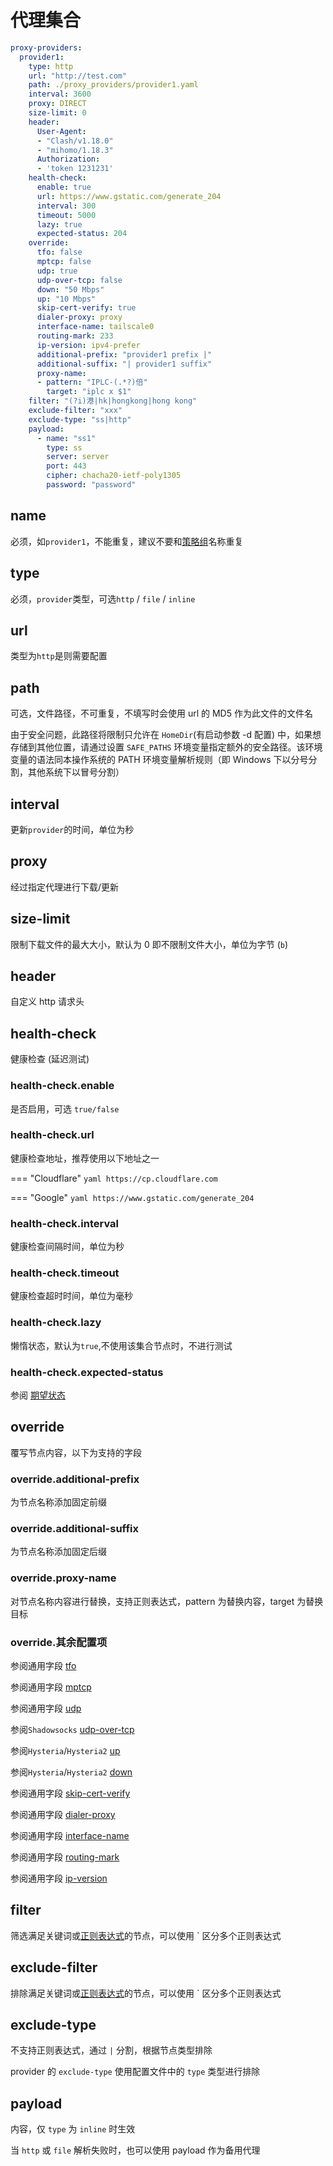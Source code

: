 # 代理集合

```{.yaml linenums="1"}
proxy-providers:
  provider1:
    type: http
    url: "http://test.com"
    path: ./proxy_providers/provider1.yaml
    interval: 3600
    proxy: DIRECT
    size-limit: 0
    header:
      User-Agent:
      - "Clash/v1.18.0"
      - "mihomo/1.18.3"
      Authorization:
      - 'token 1231231'
    health-check:
      enable: true
      url: https://www.gstatic.com/generate_204
      interval: 300
      timeout: 5000
      lazy: true
      expected-status: 204
    override:
      tfo: false
      mptcp: false
      udp: true
      udp-over-tcp: false
      down: "50 Mbps"
      up: "10 Mbps"
      skip-cert-verify: true
      dialer-proxy: proxy
      interface-name: tailscale0
      routing-mark: 233
      ip-version: ipv4-prefer
      additional-prefix: "provider1 prefix |"
      additional-suffix: "| provider1 suffix"
      proxy-name:
      - pattern: "IPLC-(.*?)倍"
        target: "iplc x $1"
    filter: "(?i)港|hk|hongkong|hong kong"
    exclude-filter: "xxx"
    exclude-type: "ss|http"
    payload:
      - name: "ss1"
        type: ss
        server: server
        port: 443
        cipher: chacha20-ietf-poly1305
        password: "password"
```

## name

必须，如`provider1`，不能重复，建议不要和[策略组](../proxy-groups/index.md#name)名称重复

## type

必须，`provider`类型，可选`http` / `file` / `inline`

## url

类型为`http`是则需要配置

## path

可选，文件路径，不可重复，不填写时会使用 url 的 MD5 作为此文件的文件名

由于安全问题，此路径将限制只允许在 `HomeDir`(有启动参数 -d 配置) 中，如果想存储到其他位置，请通过设置 `SAFE_PATHS` 环境变量指定额外的安全路径。该环境变量的语法同本操作系统的 PATH 环境变量解析规则（即 Windows 下以分号分割，其他系统下以冒号分割）

## interval

更新`provider`的时间，单位为秒

## proxy

经过指定代理进行下载/更新

## size-limit

限制下载文件的最大大小，默认为 0 即不限制文件大小，单位为字节 (`b`)

## header

自定义 http 请求头

## health-check

健康检查 (延迟测试)

### health-check.enable

是否启用，可选 `true/false`

### health-check.url

健康检查地址，推荐使用以下地址之一

=== "Cloudflare"
    ```yaml
    https://cp.cloudflare.com
    ```

=== "Google"
    ```yaml
    https://www.gstatic.com/generate_204
    ```

### health-check.interval

健康检查间隔时间，单位为秒

### health-check.timeout

健康检查超时时间，单位为毫秒

### health-check.lazy

懒惰状态，默认为`true`,不使用该集合节点时，不进行测试

### health-check.expected-status

参阅 [期望状态](../proxy-groups/index.md#expected-status)

## override

覆写节点内容，以下为支持的字段

### override.additional-prefix

为节点名称添加固定前缀

### override.additional-suffix

为节点名称添加固定后缀

### override.proxy-name

对节点名称内容进行替换，支持正则表达式，pattern 为替换内容，target 为替换目标

### override.其余配置项

参阅通用字段  [tfo](../proxies/index.md#tfo)

参阅通用字段  [mptcp](../proxies/index.md#mptcp)

参阅通用字段  [udp](../proxies/index.md#udp)

参阅`Shadowsocks`  [udp-over-tcp](../proxies/ss.md#udp-over-tcp)

参阅`Hysteria`/`Hysteria2`  [up](../proxies/hysteria2.md#updown)

参阅`Hysteria`/`Hysteria2`  [down](../proxies/hysteria2.md#updown)

参阅通用字段  [skip-cert-verify](../proxies/tls.md#skip-cert-verify)

参阅通用字段  [dialer-proxy](../proxies/index.md#dialer-proxy)

参阅通用字段  [interface-name](../proxies/index.md#interface-name)

参阅通用字段  [routing-mark](../proxies/index.md#routing-mark)

参阅通用字段  [ip-version](../proxies/index.md#ip-version)

## filter

筛选满足关键词或[正则表达式](https://github.com/ziishaned/learn-regex/blob/master/translations/README-cn.md)的节点，可以使用 ` 区分多个正则表达式

## exclude-filter

排除满足关键词或[正则表达式](https://github.com/ziishaned/learn-regex/blob/master/translations/README-cn.md)的节点，可以使用 ` 区分多个正则表达式

## exclude-type

不支持正则表达式，通过 `|` 分割，根据节点类型排除

provider 的 `exclude-type` 使用配置文件中的 `type` 类型进行排除

## payload

内容，仅 `type` 为 `inline` 时生效

当 `http` 或 `file` 解析失败时，也可以使用 payload 作为备用代理
